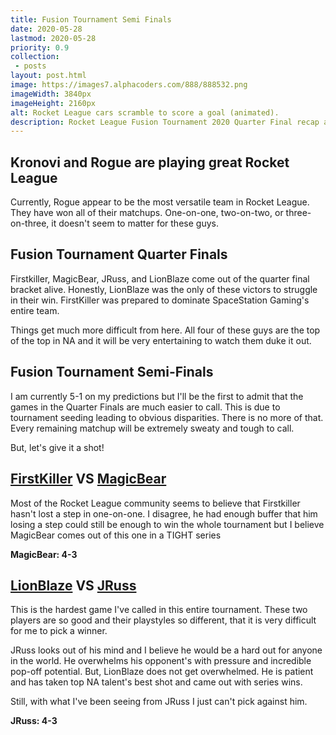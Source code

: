 ```yaml
---
title: Fusion Tournament Semi Finals
date: 2020-05-28
lastmod: 2020-05-28
priority: 0.9
collection: 
 - posts
layout: post.html
image: https://images7.alphacoders.com/888/888532.png
imageWidth: 3840px
imageHeight: 2160px
alt: Rocket League cars scramble to score a goal (animated).
description: Rocket League Fusion Tournament 2020 Quarter Final recap and Semi-Final predictions.  No Squishy Muffins. Team Rogue (Kronovi, Firstkiller, and Turinturo) looks unstoppable.
---
```


## Kronovi and Rogue are playing great Rocket League

Currently, Rogue appear to be the most versatile team in Rocket League.  They have won all of their matchups.  One-on-one, two-on-two, or three-on-three, it doesn't seem to matter for these guys.  

## Fusion Tournament Quarter Finals

Firstkiller, MagicBear, JRuss, and LionBlaze come out of the quarter final bracket alive.  Honestly, LionBlaze was the only of these victors to struggle in their win.  FirstKiller was prepared to dominate SpaceStation Gaming's entire team.

Things get much more difficult from here.  All four of these guys are the top of the top in NA and it will be very entertaining to watch them duke it out.

## Fusion Tournament Semi-Finals

I am currently 5-1 on my predictions but I'll be the first to admit that the games in the Quarter Finals are much easier to call.  This is due to tournament seeding leading to obvious disparities.  There is no more of that.  Every remaining matchup will be extremely sweaty and tough to call.

But, let's give it a shot!

## [FirstKiller](https://www.twitch.tv/firstkiller91) VS [MagicBear](https://www.twitch.tv/majicbearrl)

Most of the Rocket League community seems to believe that Firstkiller hasn't lost a step in one-on-one.  I disagree, he had enough buffer that him losing a step could still be enough to win the whole tournament but I believe MagicBear comes out of this one in a TIGHT series

**MagicBear: 4-3**

## [LionBlaze](https://www.twitch.tv/lionblaze246) VS [JRuss](https://twitter.com/jrcrl_)

This is the hardest game I've called in this entire tournament.  These two players are so good and their playstyles so different, that it is very difficult for me to pick a winner.  

JRuss looks out of his mind and I believe he would be a hard out for anyone in the world.  He overwhelms his opponent's with pressure and incredible pop-off potential.  But, LionBlaze does not get overwhelmed.  He is patient and has taken top NA talent's best shot and came out with series wins.

Still, with what I've been seeing from JRuss I just can't pick against him.

**JRuss: 4-3**

